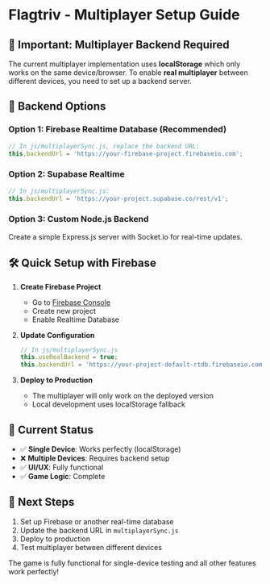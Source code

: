 # Flagtriv - Multiplayer Setup Guide

## 🚨 Important: Multiplayer Backend Required

The current multiplayer implementation uses **localStorage** which only works on the same device/browser. To enable **real multiplayer** between different devices, you need to set up a backend server.

## 🔧 Backend Options

### Option 1: Firebase Realtime Database (Recommended)
```javascript
// In js/multiplayerSync.js, replace the backend URL:
this.backendUrl = 'https://your-firebase-project.firebaseio.com';
```

### Option 2: Supabase Realtime
```javascript
// In js/multiplayerSync.js:
this.backendUrl = 'https://your-project.supabase.co/rest/v1';
```

### Option 3: Custom Node.js Backend
Create a simple Express.js server with Socket.io for real-time updates.

## 🛠️ Quick Setup with Firebase

1. **Create Firebase Project**
   - Go to [Firebase Console](https://console.firebase.google.com/)
   - Create new project
   - Enable Realtime Database

2. **Update Configuration**
   ```javascript
   // In js/multiplayerSync.js
   this.useRealBackend = true;
   this.backendUrl = 'https://your-project-default-rtdb.firebaseio.com';
   ```

3. **Deploy to Production**
   - The multiplayer will only work on the deployed version
   - Local development uses localStorage fallback

## 📱 Current Status

- ✅ **Single Device**: Works perfectly (localStorage)
- ❌ **Multiple Devices**: Requires backend setup
- ✅ **UI/UX**: Fully functional
- ✅ **Game Logic**: Complete

## 🚀 Next Steps

1. Set up Firebase or another real-time database
2. Update the backend URL in `multiplayerSync.js`
3. Deploy to production
4. Test multiplayer between different devices

The game is fully functional for single-device testing and all other features work perfectly!